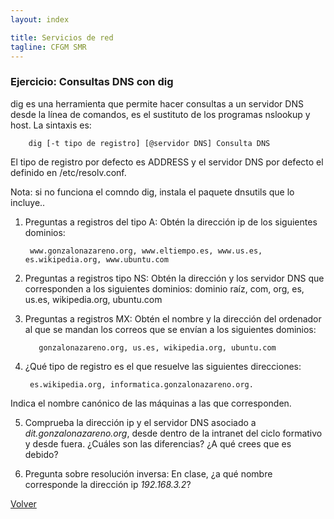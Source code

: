 ```yaml
---
layout: index

title: Servicios de red 
tagline: CFGM SMR
---
```

### Ejercicio: Consultas DNS con dig

 dig es una herramienta que permite hacer consultas a un servidor DNS desde la línea de comandos, es el sustituto de los programas nslookup y host. La sintaxis es:

        dig [-t tipo de registro] [@servidor DNS] Consulta DNS

El tipo de registro por defecto es ADDRESS y el servidor DNS por defecto el definido en /etc/resolv.conf.

Nota: si no funciona el comndo dig, instala el paquete dnsutils que lo incluye..

1) Preguntas a registros del tipo A: Obtén la dirección ip de los siguientes dominios:

        www.gonzalonazareno.org, www.eltiempo.es, www.us.es, es.wikipedia.org, www.ubuntu.com


2) Preguntas a registros tipo NS: Obtén la dirección y los servidor DNS que corresponden a los siguientes dominios: dominio raíz, com, org, es, us.es, wikipedia.org, ubuntu.com

3) Preguntas a registros MX: Obtén el nombre y la dirección del ordenador al que se mandan los correos que se envían a los siguientes dominios: 

          gonzalonazareno.org, us.es, wikipedia.org, ubuntu.com

4) ¿Qué tipo de registro es el que resuelve las siguientes direcciones: 
         
        es.wikipedia.org, informatica.gonzalonazareno.org. 

Indica el nombre canónico de las máquinas a las que corresponden.

5) Comprueba la dirección ip y el servidor DNS asociado a *dit.gonzalonazareno.org*, desde dentro de la intranet del ciclo formativo y desde fuera. ¿Cuáles son las diferencias? ¿A qué crees que es debido?

6) Pregunta sobre resolución inversa: En clase, ¿a qué nombre corresponde la dirección ip *192.168.3.2*?

[Volver](index)
